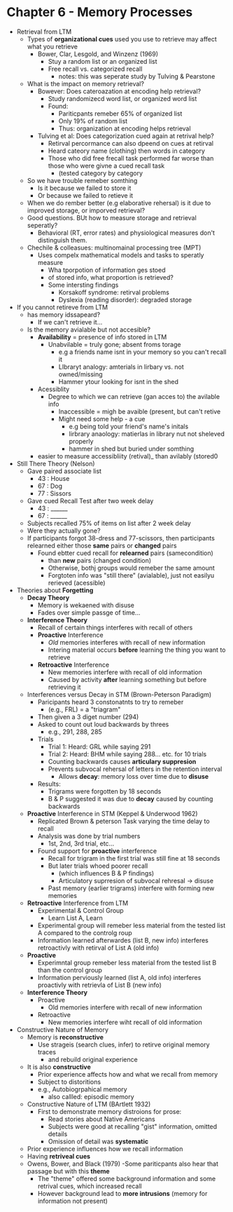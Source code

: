 Chapter 6 - Memory Processes
============================
- Retrieval from LTM
    * Types of **organizational cues** used you use to retrieve may affect what you retrieve
        - Bower, Clar, Lesgold, and Winzenz (1969)
            * Stuy a random list or an organized list
            * Free recall vs. categorized recall
                - notes: this was seperate study by Tulving & Pearstone
    * What is the impact on memory retrieval?
        - Bowever: Does cateroazation at encoding help retrieval?
            * Study randomizecd word list, or organized word list
            * Found:
                - Pariticpants remeber 65% of organized list
                - Only 19% of random list
                - Thus: organization at encoding helps retrieval
        - Tulving et al: Does categorization cued again at retrival help?
            * Retirval percormance can also dpeend on cues at retirval
            * Heard cateory name (clothing) then words in category
            * Those who did free frecall task performed far worse than those who were givne a cued recall task
                - (tested category by category
    * So we have trouble remeber somthing
        - Is it because we failed to store it
        - Or because we failed to retieve it
    * When we do rember better (e.g elaborative rehersal) is it due to improved storage, or imporved retrieval?
    * Good questions. BUt how to measure storage and retrieval seperatly?
        - Behavioral (RT, error rates) and physiological measures don't distinguish them.
    * Chechile & colleasues: multinomainal processing tree (MPT)
        - Uses compelx mathematical models and tasks to speratly measure
            * Wha tporpotion of information ges stoed
            * of stored info, what proportion is retrieved?
            * Some intersting findings
                - Korsakoff syndrome: retirval problems
                - Dyslexia (reading disorder): degraded storage
- If you cannot retireve from LTM
    * has memory idssapeard?
        - If we can't retrieve it...
    * Is the memory avialable but not accesible?
        - **Availability** = presence of info stored in LTM
            * Unabvilable = truly gone; absent froms torage
                - e.g a friends name isnt in your memory so you can't recall it
                - LIbraryt analogy: amterials in lirbary vs. not owned/missing
                - Hammer ytour looking for isnt in the shed
        - Acessiblity
            * Degree to which we can retrieve (gan acces to) the avilable info
                - Inaccessible = migh be avaible (present, but can't retive 
                - Might need some help - a cue
                    * e.g being told your friend's name's initals
                    * lirbrary anaology: matierlas in library nut not sheleved properly
                    * hammer in shed but buried under somthing
        * easier to measure accessibliity (retival)_ than avilably (stored0
- Still There Theory (Nelson)
    * Gave paired associate list
        - 43 : House
        - 67 : Dog
        - 77 : Sissors
    * Gave cued Recall Test after two week delay
        - 43 : ______
        - 67 : ______
    * Subjects recalled 75% of items on list after 2 week delay
    * Were they actually gone?
    * If participants forgot 38-dress and 77-scissors, then participants relearned either those **same** pairs or **changed** pairs
        - Found ebtter cued recall for **relearned** pairs (samecondition)
            * than **new** pairs (changed condition)
            * Otherwise, bothj groups would remeber the same amount
            * Forgtoten info was "still there" (avialable), just not easilyu rerieved (acessible)
- Theories about **Forgetting**
    * **Decay Theory**
        - Memory is wekaened with disuse
        - Fades over simple passge of time...
    * **Interference Theory**
        - Recall of certain things interferes with recall of others
        - **Proactive** Interference
            * *Old* memories interferes with recall of new information
            * Intering material occurs **before** learning the thing you want to retrieve
        - **Retroactive** Interference
            * New memories interfere with recall of old information
            * Caused  by activity **after** learning something but before retrieving it
    * Interferences versus Decay in STM (Brown-Peterson Paradigm)
        - Paricipants heard 3 constonatnts to try to remeber
            * (e.g., FRL) = a "triagram"
        - Then given a 3 diget number (294)
        - Asked to count out loud backwards by threes   
            * e.g., 291, 288, 285
        - Trials
            * Trial 1: Heard: GRL while saying 291
            * Trial 2: Heard: BHM while saying 288... etc. for 10 trials
            * Counting backwards causes **articulary suppresion**
            * Prevents subvocal rehersal of letters in the retention interval
                - Allows  **decay**: memory loss over time due to **disuse**
        - Results:
            * Trigrams were forgotten by 18 seconds
            * B & P suggested it was due to **decay** caused by counting backwards
    * **Proactive** Interference in STM (Keppel & Underwood 1962)
        - Replicated Brown & peterson Task varying the time delay to recall
        - Analysis was done by trial numbers
            * 1st, 2nd, 3rd trial, etc...
        - Found support for **proactive** interference
            * Recall for trigram in the first trial was still fine at 18 seconds
            * But later trials whoed poorer recall
                - (which influences B & P findings)
                - Articulatory suprresion of subvocal rehresal -> disuse
            * Past memory (earlier trigrams) interfere with forming new memories
    * **Retroactive** Interference from LTM
        - Experimental & Control Group
            * Learn List A, Learn
        - Experimental group will remeber less material from the tested list A compared to the controlg roup
        - Information learned afterwardes (list B, new info) interferes retroactivly with retirval of List A (old info)
    * **Proactive**
        - Experimntal group remeber less material from the tested list B than the control group
        - Information perviously learned (list A, old info) interferes proactivly with retrievla of List B (new info)
    * **Interference Theory**
        - Proactive
            * Old memories interfere with recall of new information
        * Retroactive
            - New memories interfere wiht recall of old information
- Constructive Nature of Memory 
    * Memory is **reconstructive**
        - Use strageis (search clues, infer) to retirve original memory traces
            * and rebuild original experience
    * It is also **constructive**
        - Prior experience affects how and what we recall from memory
        - Subject to distoritions
        - e.g., Autobiogrpahical memory
            * also callled: episodic memory
    * Constructive Nature of LTM (BArtlett 1932)
        - First to demonstrate memory distroions for prose:
            * Read stories about Native Americans
            * Subjects were good at recalling "gist" information, omitted details
            * Omission of detail was **systematic**
    * Prior experience influences how we recall information
    * Having **retriveal cues**
    * Owens, Bower, and Black (1979)
        -Some pariticpants also hear that passage but with this **theme**
        - The "theme" offered some background information and some retrival cues, which increased recall
        - However background lead to **more intrusions** (memory for information not present)

        

